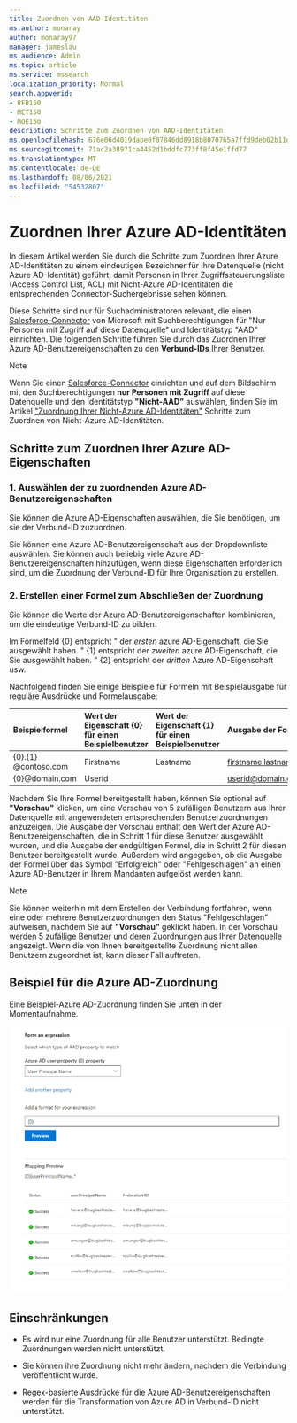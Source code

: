 ```yaml
---
title: Zuordnen von AAD-Identitäten
ms.author: monaray
author: monaray97
manager: jameslau
ms.audience: Admin
ms.topic: article
ms.service: mssearch
localization_priority: Normal
search.appverid:
- BFB160
- MET150
- MOE150
description: Schritte zum Zuordnen von AAD-Identitäten
ms.openlocfilehash: 676e06d4019dabe0f07846dd8918b8070765a7ffd9deb02b11dd68f2014dc7e5
ms.sourcegitcommit: 71ac2a38971ca4452d1bddfc773ff8f45e1ffd77
ms.translationtype: MT
ms.contentlocale: de-DE
ms.lasthandoff: 08/06/2021
ms.locfileid: "54532807"
---
```

# <a name="map-your-azure-ad-identities"></a>Zuordnen Ihrer Azure AD-Identitäten   

In diesem Artikel werden Sie durch die Schritte zum Zuordnen Ihrer Azure AD-Identitäten zu einem eindeutigen Bezeichner für Ihre Datenquelle (nicht Azure AD-Identität) geführt, damit Personen in Ihrer Zugriffssteuerungsliste (Access Control List, ACL) mit Nicht-Azure AD-Identitäten die entsprechenden Connector-Suchergebnisse sehen können.

Diese Schritte sind nur für Suchadministratoren relevant, die einen [Salesforce-Connector](salesforce-connector.md) von Microsoft mit Suchberechtigungen für "Nur Personen mit Zugriff auf diese Datenquelle" und Identitätstyp "AAD" einrichten. Die folgenden Schritte führen Sie durch das Zuordnen Ihrer Azure AD-Benutzereigenschaften zu den **Verbund-IDs** Ihrer Benutzer.

>[!NOTE]
>Wenn Sie einen [Salesforce-Connector](salesforce-connector.md) einrichten und auf dem Bildschirm mit den Suchberechtigungen **nur Personen mit Zugriff** auf diese Datenquelle und den Identitätstyp **"Nicht-AAD"** auswählen, finden Sie im Artikel ["Zuordnung Ihrer Nicht-Azure AD-Identitäten"](map-non-aad.md) Schritte zum Zuordnen von Nicht-Azure AD-Identitäten.  

## <a name="steps-for-mapping-your-azure-ad-properties"></a>Schritte zum Zuordnen Ihrer Azure AD-Eigenschaften

### <a name="1-select-azure-ad-user-properties-to-map"></a>1. Auswählen der zu zuordnenden Azure AD-Benutzereigenschaften

Sie können die Azure AD-Eigenschaften auswählen, die Sie benötigen, um sie der Verbund-ID zuzuordnen.

Sie können eine Azure AD-Benutzereigenschaft aus der Dropdownliste auswählen. Sie können auch beliebig viele Azure AD-Benutzereigenschaften hinzufügen, wenn diese Eigenschaften erforderlich sind, um die Zuordnung der Verbund-ID für Ihre Organisation zu erstellen.

### <a name="2-create-formula-to-complete-mapping"></a>2. Erstellen einer Formel zum Abschließen der Zuordnung

Sie können die Werte der Azure AD-Benutzereigenschaften kombinieren, um die eindeutige Verbund-ID zu bilden.

Im Formelfeld {0} entspricht " der *ersten* azure AD-Eigenschaft, die Sie ausgewählt haben. " {1} entspricht der *zweiten* azure AD-Eigenschaft, die Sie ausgewählt haben. " {2} entspricht der *dritten* Azure AD-Eigenschaft usw.  

Nachfolgend finden Sie einige Beispiele für Formeln mit Beispielausgabe für reguläre Ausdrücke und Formelausgabe:

| Beispielformel                  | Wert der Eigenschaft {0} für einen Beispielbenutzer                 | Wert der Eigenschaft {1} für einen Beispielbenutzer           | Ausgabe der Formel                  |
| :------------------- | :------------------- |:---------------|:---------------|
| {0}.{1} @contoso.com  | Firstname | Lastname |firstname.lastname@contoso.com
| {0}@domain.com                 | Userid                 |             |userid@domain.com

Nachdem Sie Ihre Formel bereitgestellt haben, können Sie optional auf **"Vorschau"** klicken, um eine Vorschau von 5 zufälligen Benutzern aus Ihrer Datenquelle mit angewendeten entsprechenden Benutzerzuordnungen anzuzeigen. Die Ausgabe der Vorschau enthält den Wert der Azure AD-Benutzereigenschaften, die in Schritt 1 für diese Benutzer ausgewählt wurden, und die Ausgabe der endgültigen Formel, die in Schritt 2 für diesen Benutzer bereitgestellt wurde. Außerdem wird angegeben, ob die Ausgabe der Formel über das Symbol "Erfolgreich" oder "Fehlgeschlagen" an einen Azure AD-Benutzer in Ihrem Mandanten aufgelöst werden kann.  

>[!NOTE]
>Sie können weiterhin mit dem Erstellen der Verbindung fortfahren, wenn eine oder mehrere Benutzerzuordnungen den Status "Fehlgeschlagen" aufweisen, nachdem Sie auf **"Vorschau"** geklickt haben. In der Vorschau werden 5 zufällige Benutzer und deren Zuordnungen aus Ihrer Datenquelle angezeigt. Wenn die von Ihnen bereitgestellte Zuordnung nicht allen Benutzern zugeordnet ist, kann dieser Fall auftreten.

## <a name="sample-azure-ad-mapping"></a>Beispiel für die Azure AD-Zuordnung

Eine Beispiel-Azure AD-Zuordnung finden Sie unten in der Momentaufnahme.

![Beispielmomentaufnahme zum Ausfüllen der Azure AD-Zuordnungsseite](media/aad-mapping.png)

## <a name="limitations"></a>Einschränkungen  

- Es wird nur eine Zuordnung für alle Benutzer unterstützt. Bedingte Zuordnungen werden nicht unterstützt.  

- Sie können ihre Zuordnung nicht mehr ändern, nachdem die Verbindung veröffentlicht wurde.  

- Regex-basierte Ausdrücke für die Azure AD-Benutzereigenschaften werden für die Transformation von Azure AD in Verbund-ID nicht unterstützt.